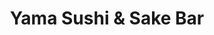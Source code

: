---
layout: place
title: "Yama Sushi & Sake Bar"
permalink: /oregon/portland/yama-sushi-sake-bar.html
stateAbbr: OR
stateName: Oregon
cityName: Portland
seo:
  name: "Yama Sushi & Sake Bar"
  type: Restaurant
  links: http://yamasushisakebar.com/
description: "Looking for sushi in Portland, Oregon? Check out Yama Sushi & Sake Bar for a delightful Japanese dining experience. Enjoy a variety of sushi and other dishes..."
place_id: ChIJ6WQhRP4JlVQRstt_eSzefMM
photos:
  - name: >-
      places/ChIJ6WQhRP4JlVQRstt_eSzefMM/photos/AeeoHcII98yzMZEHOTk4cZEz2P4Q408N3O8xZOVTv4cl7gS1WWkOCNWSlmS0rxve6JQu3I-K-W9f3al_yF-DIUBPcAoohXmRHMyQ5-QnQhaEP32gxQAxkhbJicdIYePWyxs6-7s7QzNkvM2H6ML2q6rcV2zk1G3FSOTs8wekFWb6FLlGPE-YPOZD0_aXyrLUnMnuNEdPzuZ0YVbt2ylQe1Rp2bn3mcNzll1JFWKdksqylS8Vss05cVT8cDLBiwFAllSpoPktIH6XLfJh63ls8DYnvo502xkRgO_YPXWj7iYv1HYATBgyOvVMygEVGpdW287bgvQWjSSox_NaKicuFe--AJnmH6gRBAyJSGPAklPu8RD4CPNNMu9oBF6ePPV7cmjjcd_JYZQdrjslrc1tIK2ElI3jdFZ96p1W0DpymHrFdjU7bg
    widthPx: 4032
    heightPx: 2268
    authorAttributions:
      - displayName: Approx Solutions
        uri: https://maps.google.com/maps/contrib/110427904367747841354
        photoUri: >-
          https://lh3.googleusercontent.com/a-/ALV-UjUu7oHYBzHFAHs2fN9hyskLeAxQpfA80x2yxT1DTZFvX1G5lJ_5=s100-p-k-no-mo
    flagContentUri: >-
      https://www.google.com/local/imagery/report/?cb_client=maps_api_places.places_api&image_key=!1e10!2sCIHM0ogKEICAgIC-loCFBA&hl=en-US
    googleMapsUri: >-
      https://www.google.com/maps/place//data=!3m4!1e2!3m2!1sCIHM0ogKEICAgIC-loCFBA!2e10!4m2!3m1!1s0x549509fe442164e9:0xc37cde2c797fdbb2
  - name: >-
      places/ChIJ6WQhRP4JlVQRstt_eSzefMM/photos/AeeoHcJIr5-L3TJAlNFHyEp0lIpc8l74eSIT_Q4h0pgSbCDCdtJVuwHI8dVfrMR2Yb3uPJEsceMwrbjDGBwfCOle62LKYN1NvKirN875RgH0IMzKSPxr5AShHZhKP0oVwNqfTZQNpb9RAwYthbsD9kdFRuA3a4ANftRGk_nEzsvCNTEp7d7Tbl4MoNBFFC6hy3fmE7GvCUtKtrWdoVU8G6NEnTLRCx5l1WpWbM_xQbAbPQduLK-ICfqawk8eB278IYdVOSelFSkCITe0jXleK4_sdamHOjP4dnYNok-9Adp37d1EpAQJER9IilJyt7dNQMZ-xJDPv8sUgc-Ev79tmqTSr472eJmo7U3FCYYpuFuMlFZM_EWgGCAsoM0g8oTJoD4BOYAyomIFPKQpolRky6GAn2Pk5g2yfsTuDvS3RKusEGjvZA
    widthPx: 4800
    heightPx: 2700
    authorAttributions:
      - displayName: Vanessa Peterson
        uri: https://maps.google.com/maps/contrib/116930676079609021312
        photoUri: >-
          https://lh3.googleusercontent.com/a-/ALV-UjWPc0iiSaxjP1EvyP6eEt4CU02MhuWQtytUmJq65BsZ9fiDJ6z9=s100-p-k-no-mo
    flagContentUri: >-
      https://www.google.com/local/imagery/report/?cb_client=maps_api_places.places_api&image_key=!1e10!2sCIHM0ogKEICAgICkxJCmLw&hl=en-US
    googleMapsUri: >-
      https://www.google.com/maps/place//data=!3m4!1e2!3m2!1sCIHM0ogKEICAgICkxJCmLw!2e10!4m2!3m1!1s0x549509fe442164e9:0xc37cde2c797fdbb2
  - name: >-
      places/ChIJ6WQhRP4JlVQRstt_eSzefMM/photos/AeeoHcK22e5Qqz4JAQCJsDZHTafWeBwEy_C34DVzBbQzCBwRSM-_tepL9U4c9KvEb2e4klKY1tJ4X6D_A3c33grurLlmuRhT_9r4wCqq9X1eM-AReSxy7W5_6OUnRb3heew6JryrrnClEXbc7NDrPioMsg3LoV61tCGxJWlKFCm5R_YankJVUYtFSI1g9198bmnwapI-ueroh9ituGJoACBv5JSr8YLeq7-9wyvHOW0dMAVJGkPKsZt5H72fBQ4JRBZQ7Y8S-BoQLGvEv-yf2dzjJB_UMM2ygnLmtE5TCTxKC61xWMaQuWz3y3L7rh00FAfDfxxCbS4SvFd0MBRg6FVjCO9e2YP8Jhyge-EYe-ti7q37TeLCVBPpW1V2F8NjvBwJ2T9gF29EXpDvEwt5v6BZDsjCjP0Sbpzux4QBR2RIhKjIxQ
    widthPx: 4032
    heightPx: 2268
    authorAttributions:
      - displayName: jiangning liu
        uri: https://maps.google.com/maps/contrib/113459218400686713502
        photoUri: >-
          https://lh3.googleusercontent.com/a-/ALV-UjVt0VvJxcB6gGkDYW4OC7BGjrAHwA7DrlrhhBQsyJosV-6Fegn_=s100-p-k-no-mo
    flagContentUri: >-
      https://www.google.com/local/imagery/report/?cb_client=maps_api_places.places_api&image_key=!1e10!2sCIHM0ogKEICAgID_pYGXPQ&hl=en-US
    googleMapsUri: >-
      https://www.google.com/maps/place//data=!3m4!1e2!3m2!1sCIHM0ogKEICAgID_pYGXPQ!2e10!4m2!3m1!1s0x549509fe442164e9:0xc37cde2c797fdbb2
  - name: >-
      places/ChIJ6WQhRP4JlVQRstt_eSzefMM/photos/AeeoHcISyhFx4CGaXQoo4VBI01D6qadJo9dPppfUcn4Gs-tSTgrH-R8Z5cOKM8aWFxtPA7rUueI0c1lhusoPnobXngOdqUKALoihJM_8l8AgE1i2Wuz1HZeMJgXyRX-ZBfR3cciEwGFA51DKGsGtnUtyx4NeyspPfKvW7oMX5nNdDBZHZPpMFhUIsBZFMSUHkDpjYRkOCBKoK6HyZsF2pBG25YrPu-v7syVZlcm5Jw2DYELwT7JEekvG1e8s87yl257Wd_1RtmaTT6HpviSpxzZ5b3Iji3OfMpVthuKUatuyHhMYRajjEpGIDFHJkAFNG2b81LlF0bwNii0Gitsv9lVz3QV_5tXkbodby20TYXL7APJgOOFi7bRnotB9a_LqGnkIAmC2E__npNpSVpffbyFm0QXJQ9Td15e0nytpqLjH_a21tg
    widthPx: 1536
    heightPx: 2048
    authorAttributions:
      - displayName: Erik Wilske
        uri: https://maps.google.com/maps/contrib/105215415519852977569
        photoUri: >-
          https://lh3.googleusercontent.com/a-/ALV-UjWuEPE7kK1MOOKjVtqPhL51bSdPX3CPjbrYEwcn_AY7lQMSsKCp5A=s100-p-k-no-mo
    flagContentUri: >-
      https://www.google.com/local/imagery/report/?cb_client=maps_api_places.places_api&image_key=!1e10!2sCIHM0ogKEICAgICn94nAYA&hl=en-US
    googleMapsUri: >-
      https://www.google.com/maps/place//data=!3m4!1e2!3m2!1sCIHM0ogKEICAgICn94nAYA!2e10!4m2!3m1!1s0x549509fe442164e9:0xc37cde2c797fdbb2
  - name: >-
      places/ChIJ6WQhRP4JlVQRstt_eSzefMM/photos/AeeoHcKbYCZUQNTQkmrpwZ9D8c1d13tvFtA9IzEgvecgN4i84TRxmhrjGTXjaeLML9GVlzh2btRz-lqN7DWc2Y2tj8VnxcsbZ0vGANGEksvsoNuWjXmaIG8xB_8WOxJ7IOnB-F-30r5BFrcRTAIxx0hQdGFzwd169T6nxB2Jup_eSYKdsJpAL7sLGJJQRfPFQugEtKjWXUMmmTKrAizRK9qmMq5prS1o3FftMVs9_dyoBQaKP127ZYTW1Q0J2QQ_bolkzChJhSxfLqeBzdF6-NFpo3Nf9h7CcjMXrDR_Pbrrd0yYxlhDbVRINA7UCpELUR6dpffiBHFX0zU5cOLLnL9mzkpnHrqLUturBJGbniGyE1YQGRUmmXdyB1AqnHubGBGQvNA4MrlX5eBqUpbSpW8uYyvvdqg6uBxzO4lX_hTJqdSvZA
    widthPx: 3000
    heightPx: 4000
    authorAttributions:
      - displayName: H
        uri: https://maps.google.com/maps/contrib/101293466309286247690
        photoUri: >-
          https://lh3.googleusercontent.com/a/ACg8ocKW9MP-sohRQhkY3SaT-ZO6g5lNeUQ8NIb27wcDXmSOFVeBLw=s100-p-k-no-mo
    flagContentUri: >-
      https://www.google.com/local/imagery/report/?cb_client=maps_api_places.places_api&image_key=!1e10!2sCIHM0ogKEICAgICzo5nfAg&hl=en-US
    googleMapsUri: >-
      https://www.google.com/maps/place//data=!3m4!1e2!3m2!1sCIHM0ogKEICAgICzo5nfAg!2e10!4m2!3m1!1s0x549509fe442164e9:0xc37cde2c797fdbb2
  - name: >-
      places/ChIJ6WQhRP4JlVQRstt_eSzefMM/photos/AeeoHcKzOqbLvbcVy60-SWtzhoKFMlgPI71KpxpTz2ZDgdrvheXhzjipXExgLiEZcMYN-WRby5hUaS142Elw1bPHTWENlTl2J0X0zaOC4oavHk5mUbWEuFN9j6aBqDtskSCsN0wxR8uTTD00CsQv_ymePR4MyMYz4yF3-BAX77IS1FAdyH0ZwNY4IV7SarowbViwBqYEG4lGrfUlgN9zofSlzKbIu3zMTgmA9lZlDHLWyLGN-gjwt-hVG7hwmrEbL0dtfbsvqXEKt47c-wK2mFuVIG0omsd0CHY-KEIWDyaJnB63JXg2tYj6CZ5YPOf6p_P0LxvlzyWl_9jUsvM6zK0nmIzxzHnj9urPYNi1sfRWfM23mQXjw2tcTlf5AJfO5hPRmbZkkOpiUomiZRQAQvBF2OBuLM9H0LHFypM4TRztSWJXFQ
    widthPx: 3000
    heightPx: 4000
    authorAttributions:
      - displayName: Joanna Steven
        uri: https://maps.google.com/maps/contrib/116118977115106077037
        photoUri: >-
          https://lh3.googleusercontent.com/a-/ALV-UjXSY1mP8I7_ksSj46pEscFpPKedWzSI-P57yO9xCexLy6RVVeOL1w=s100-p-k-no-mo
    flagContentUri: >-
      https://www.google.com/local/imagery/report/?cb_client=maps_api_places.places_api&image_key=!1e10!2sCIHM0ogKEICAgIDVl9WqVA&hl=en-US
    googleMapsUri: >-
      https://www.google.com/maps/place//data=!3m4!1e2!3m2!1sCIHM0ogKEICAgIDVl9WqVA!2e10!4m2!3m1!1s0x549509fe442164e9:0xc37cde2c797fdbb2
  - name: >-
      places/ChIJ6WQhRP4JlVQRstt_eSzefMM/photos/AeeoHcLN__4Cysc9lpfSc1tze0Ra1McP56CTfSxOt4diM_YeVp5h3yj-6Qol4IHmDhJ2m8hvBOtkOlI1tIms5_uCEOCzmxLw_m7nxXW9sPZ0Yb4SOQOw1CVXFzQfeZCSkRMhDW5RSc54722BQqfbpxdgS06Pc08xy1EwSzROJQkprDChyCF4-VIOgf7YFykc74DHfTddgQQzGeGGUQ_uUU8t_IElFY3ggEpcc9TkYriWZRSdcO_307SdIXoA4AWPQN452okDlNWFTcPFIhu73A_0js6eCKUUtOq70IOuvZbp7xdPfIpkHCix1d7NeLZJgQz4ALVY01iRI2LkySWqf2O6OqrNxIlfP9WCR0UqWnX3ho8GOiVXnItOFCpwpfZplv76K9Ao8GE9aNOPgEkjYrjB9iHVEaukeupBewKA6NPBss8ymMUn
    widthPx: 3024
    heightPx: 4032
    authorAttributions:
      - displayName: JP Fernandez
        uri: https://maps.google.com/maps/contrib/108478810733126025006
        photoUri: >-
          https://lh3.googleusercontent.com/a/ACg8ocLEUTPWJMOi9e-NbKUhFg5sr1ZXvvU7mCi92FPppsV06YG6Ig=s100-p-k-no-mo
    flagContentUri: >-
      https://www.google.com/local/imagery/report/?cb_client=maps_api_places.places_api&image_key=!1e10!2sCIHM0ogKEICAgICu7O-j8gE&hl=en-US
    googleMapsUri: >-
      https://www.google.com/maps/place//data=!3m4!1e2!3m2!1sCIHM0ogKEICAgICu7O-j8gE!2e10!4m2!3m1!1s0x549509fe442164e9:0xc37cde2c797fdbb2
  - name: >-
      places/ChIJ6WQhRP4JlVQRstt_eSzefMM/photos/AeeoHcJDqzWSg8ElOIBG0lSpQ0Cc_yAYPzrTJlQ-cCwsmfjzrpUvCSkQF3X203CDw92B9BHJm8b4EyO7le3Z8JGvE_1ELHxMP3FwZwyGgYtE_bNNotqtxTi3_ttroREqmqRMjotafli83sNXd4ZamTuqLL8mxPJINhafhMOBHUvr7TEurcGx--YktLv2nl3SsoRoLqC47owf9qLPbg3SIwrKpsi20zOowxFDp3JMfu3FZH_6LWMpalyanbXLFSBGpyol9yXe4Qc4dEJRI90JqnZ-7sPMTT_YVMjx4VIRPPM9je_EMNL31a958r0fsMf_kqR1xHauJY1WrsDgsGYrC4hfnvM5G96fLghYxZMlAQhmzzXxK2QlB0nnlnc2-qJnd-gTQ9w2Q1IsSamsgiOwEoCzSzQ1fXZsLznPJKegNMd6-1T2puE-
    widthPx: 4032
    heightPx: 2268
    authorAttributions:
      - displayName: Emily Gaskins
        uri: https://maps.google.com/maps/contrib/108455126840907905593
        photoUri: >-
          https://lh3.googleusercontent.com/a-/ALV-UjW_DA40m4eYgouebAY9hXOOo-qmp_ewQSbmQX-foxkdV6Ifb-_qJg=s100-p-k-no-mo
    flagContentUri: >-
      https://www.google.com/local/imagery/report/?cb_client=maps_api_places.places_api&image_key=!1e10!2sCIHM0ogKEICAgID31erfqQE&hl=en-US
    googleMapsUri: >-
      https://www.google.com/maps/place//data=!3m4!1e2!3m2!1sCIHM0ogKEICAgID31erfqQE!2e10!4m2!3m1!1s0x549509fe442164e9:0xc37cde2c797fdbb2
  - name: >-
      places/ChIJ6WQhRP4JlVQRstt_eSzefMM/photos/AeeoHcKmhKEanfYTtfXmyopFJP7de5R9svNMPxdf-LFzFyn-sehw67d88LToXZdeDJEH4uykMp9ghQi4Rmwhvq9wugf9ffMfWsXZC5QjNNbQrq5XRHGCmZYeMx-9H2P-9VasNaKzBFBBnH8dYzJLVtkjaPfHODUg4eXYNvIRBvIzxsgjCgb0OJFaHjbXd9ybomjG8Q8oHPPxj7FXgFfDmnU2Z6OjHF_ENbbdarWWyBbbBTS9Bew0MjKqtr1SnN0Kh_bkCfgDcaFfMj63_3xDHqxcejVNeyHnLwG1C1QTrGcpLOY9ckbMfnF3s6dAux4j7Pf66zMi22EWqUbaNZ_uoKhMYHsQ5VgndnwPVEqMytL3jalRQz3gQZKn_sOPiiPcaQJG-5YnMmY8kTRfASaGQikqAwnfffMvaEfbr6-H1jgFlr9qxIAr
    widthPx: 3840
    heightPx: 2160
    authorAttributions:
      - displayName: M M M
        uri: https://maps.google.com/maps/contrib/109744963568157729894
        photoUri: >-
          https://lh3.googleusercontent.com/a-/ALV-UjU-hLJmBo80ZlYeNuNGSPpoPGFFG8J9OjKgkQzuG-TbtLQkPe0GhQ=s100-p-k-no-mo
    flagContentUri: >-
      https://www.google.com/local/imagery/report/?cb_client=maps_api_places.places_api&image_key=!1e10!2sCIHM0ogKEICAgICM4PLctgE&hl=en-US
    googleMapsUri: >-
      https://www.google.com/maps/place//data=!3m4!1e2!3m2!1sCIHM0ogKEICAgICM4PLctgE!2e10!4m2!3m1!1s0x549509fe442164e9:0xc37cde2c797fdbb2
  - name: >-
      places/ChIJ6WQhRP4JlVQRstt_eSzefMM/photos/AeeoHcJ9GZvfpUNpyXfUuEFpGqntf60dakWbAYl73xJZtZR-KtM_C9y0y9-keVdl3deu9em6o483FxyPc32OBe5p7v2-GNXWPqyGlYwYnrYmr6vsjWWGVZmHLUOpsp1a_pgCRSF9hS0QkZkb1yJKzNpZZh13kS_dLaYbPIjYxP5dxEdjjBRaiSE9sCT-AMCtpaC57RgmV_-saSvfQfr8m2RXOWb7lO7-FmOemPHrYNlUroHu-3mjv-ZzS-uI1dEIV6mLQeMrE7NWLDVeH19vaPS8tRUc3HtnDb8bKUD0GXXAWoPnISC8rQndAZ3VVrtoy3ZTKU449p_ZhR7Rj3EkX-K3H3w0qKJCzM_rEoevkzbt0dUGtT60z8oyqQUXVIdAZLJGrTOxPAZFukpWJguCO-HlHlqGJV5I31UQpcsMtPNad1tfBSEC
    widthPx: 4032
    heightPx: 2268
    authorAttributions:
      - displayName: jiangning liu
        uri: https://maps.google.com/maps/contrib/113459218400686713502
        photoUri: >-
          https://lh3.googleusercontent.com/a-/ALV-UjVt0VvJxcB6gGkDYW4OC7BGjrAHwA7DrlrhhBQsyJosV-6Fegn_=s100-p-k-no-mo
    flagContentUri: >-
      https://www.google.com/local/imagery/report/?cb_client=maps_api_places.places_api&image_key=!1e10!2sCIHM0ogKEICAgID_pYGHqQE&hl=en-US
    googleMapsUri: >-
      https://www.google.com/maps/place//data=!3m4!1e2!3m2!1sCIHM0ogKEICAgID_pYGHqQE!2e10!4m2!3m1!1s0x549509fe442164e9:0xc37cde2c797fdbb2
address: 926 NW 10th Ave, Portland, OR 97209, USA
street: 926 NW 10th Ave
city: Portland
state: OR
zip: '97209'
country: USA
neighborhood: Northwest Portland
latitude: '45.529849'
longitude: '-122.681214'
accessibility_options:
  wheelchairAccessibleParking: true
  wheelchairAccessibleEntrance: true
  wheelchairAccessibleRestroom: true
  wheelchairAccessibleSeating: true
business_status: OPERATIONAL
name: Yama Sushi & Sake Bar
google_maps_links:
  directionsUri: >-
    https://www.google.com/maps/dir//''/data=!4m7!4m6!1m1!4e2!1m2!1m1!1s0x549509fe442164e9:0xc37cde2c797fdbb2!3e0
  placeUri: https://maps.google.com/?cid=14086378017106418610
  writeAReviewUri: >-
    https://www.google.com/maps/place//data=!4m3!3m2!1s0x549509fe442164e9:0xc37cde2c797fdbb2!12e1
  reviewsUri: >-
    https://www.google.com/maps/place//data=!4m4!3m3!1s0x549509fe442164e9:0xc37cde2c797fdbb2!9m1!1b1
  photosUri: >-
    https://www.google.com/maps/place//data=!4m3!3m2!1s0x549509fe442164e9:0xc37cde2c797fdbb2!10e5
primary_type: Sushi Restaurant
opening_hours:
  regular: null
  current: null
secondary_opening_hours:
  regular:
    weekdayDescriptions: null
    type: null
  current:
    weekdayDescriptions: null
    type: null
phone: (503) 841-5463
price_level: PRICE_LEVEL_MODERATE
price_range: null
rating: '4.5'
rating_count: 1121
website: http://yamasushisakebar.com/
reviews: null
parking_options: null
payment_options: null
allow_dogs: null
curbside_pickup: null
delivery: null
dine_in: null
good_for_children: null
good_for_groups: null
good_for_sports: null
live_music: null
menu_for_children: null
outdoor_seating: null
reservable: null
restroom: null
serves_beer: null
serves_breakfast: null
serves_brunch: null
serves_cocktails: null
serves_coffee: null
serves_dinner: null
serves_dessert: null
serves_lunch: null
serves_vegetarian_food: null
serves_wine: null
takeout: null
summary: null

---